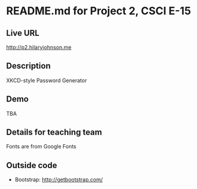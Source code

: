 # README.md for Project 2, CSCI E-15 

## Live URL
<http://p2.hilaryjohnson.me>

## Description
XKCD-style Password Generator

## Demo
TBA

## Details for teaching team
Fonts are from Google Fonts

## Outside code
* Bootstrap: http://getbootstrap.com/